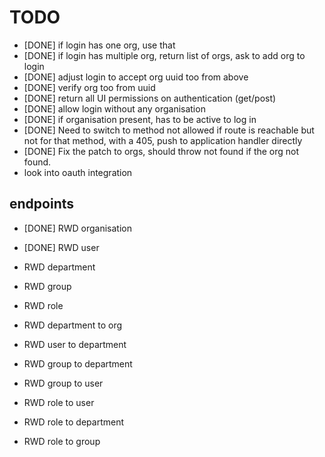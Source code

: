 # TODO

* [DONE] if login has one org, use that
* [DONE] if login has multiple org, return list of orgs, ask to add org to login
* [DONE] adjust login to accept org uuid too from above
* [DONE] verify org too from uuid
* [DONE] return all UI permissions on authentication (get/post)
* [DONE] allow login without any organisation
* [DONE] if organisation present, has to be active to log in
* [DONE] Need to switch to method not allowed if route is reachable but not for that method, with a 405, push to application handler directly
* [DONE] Fix the patch to orgs, should throw not found if the org not found.
* look into oauth integration

## endpoints

* [DONE] RWD organisation
* [DONE] RWD user
* RWD department
* RWD group
* RWD role

* RWD department to org
* RWD user to department

* RWD group to department
* RWD group to user

* RWD role to user
* RWD role to department
* RWD role to group

